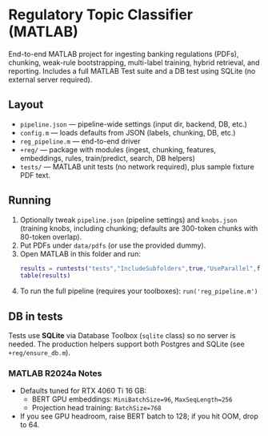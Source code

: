 # Regulatory Topic Classifier (MATLAB)

End-to-end MATLAB project for ingesting banking regulations (PDFs), chunking, weak-rule bootstrapping,
multi-label training, hybrid retrieval, and reporting. Includes a full MATLAB Test suite and a DB
test using SQLite (no external server required).

## Layout
- `pipeline.json` — pipeline-wide settings (input dir, backend, DB, etc.)
- `config.m` — loads defaults from JSON (labels, chunking, DB, etc.)
- `reg_pipeline.m` — end-to-end driver
- `+reg/` — package with modules (ingest, chunking, features, embeddings, rules, train/predict, search, DB helpers)
- `tests/` — MATLAB unit tests (no network required), plus sample fixture PDF text.

## Running
1. Optionally tweak `pipeline.json` (pipeline settings) and `knobs.json` (training knobs, including chunking; defaults are 300-token chunks with 80-token overlap).
2. Put PDFs under `data/pdfs` (or use the provided dummy).
3. Open MATLAB in this folder and run:
   ```matlab
   results = runtests("tests","IncludeSubfolders",true,"UseParallel",false);
   table(results)
   ```
4. To run the full pipeline (requires your toolboxes): `run('reg_pipeline.m')`

## DB in tests
Tests use **SQLite** via Database Toolbox (`sqlite` class) so no server is needed.
The production helpers support both Postgres and SQLite (see `+reg/ensure_db.m`).


### MATLAB R2024a Notes
- Defaults tuned for RTX 4060 Ti 16 GB:
  - BERT GPU embeddings: `MiniBatchSize=96`, `MaxSeqLength=256`
  - Projection head training: `BatchSize=768`
- If you see GPU headroom, raise BERT batch to 128; if you hit OOM, drop to 64.
